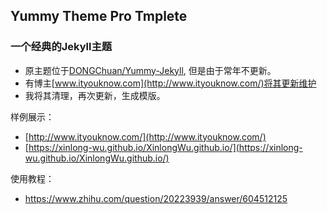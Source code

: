 ## Yummy Theme Pro Tmplete

### 一个经典的Jekyll主题

- 原主题位于[DONGChuan/Yummy-Jekyll](https://github.com/DONGChuan/Yummy-Jekyll), 但是由于常年不更新。
- 有博主[www.ityouknow.com](http://www.ityouknow.com/)将其更新维护
- 我将其清理，再次更新，生成模版。

样例展示：
- [http://www.ityouknow.com/](http://www.ityouknow.com/)
- [https://xinlong-wu.github.io/XinlongWu.github.io/](https://xinlong-wu.github.io/XinlongWu.github.io/)

使用教程：
 - https://www.zhihu.com/question/20223939/answer/604512125
